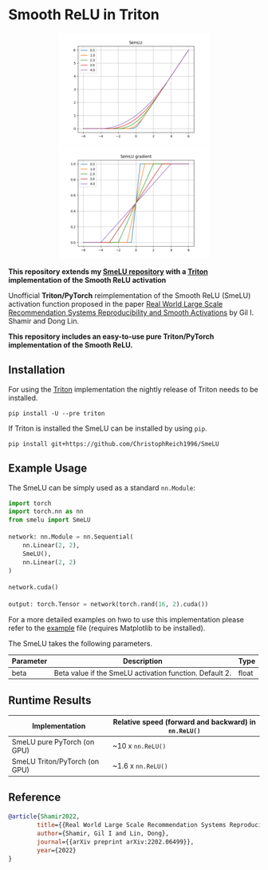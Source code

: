 # Smooth ReLU in Triton

<p align="center">
<img src="plots/SemLU.png" alt="drawing" width="300"/><img src="plots/SemLU_grad.png" alt="drawing" width="300"/>
</p>

**This repository extends my [SmeLU repository](https://github.com/ChristophReich1996/SmeLU) with a [Triton](https://github.com/openai/triton) implementation of the Smooth ReLU activation**

Unofficial **Triton/PyTorch** reimplementation of the Smooth ReLU (SmeLU) activation function proposed in the
paper [Real World Large Scale Recommendation Systems Reproducibility and Smooth Activations](https://arxiv.org/pdf/2202.06499.pdf)
by Gil I. Shamir and Dong Lin.

**This repository includes an easy-to-use pure Triton/PyTorch implementation of the Smooth ReLU.**

## Installation

For using the [Triton](https://github.com/openai/triton) implementation the nightly release of Triton needs to be installed.

````shell script
pip install -U --pre triton
````

If Triton is installed the SmeLU can be installed by using `pip`.

````shell script
pip install git+https://github.com/ChristophReich1996/SmeLU
````

## Example Usage

The SmeLU can be simply used as a standard `nn.Module`:

````python
import torch
import torch.nn as nn
from smelu import SmeLU

network: nn.Module = nn.Sequential(
    nn.Linear(2, 2),
    SmeLU(),
    nn.Linear(2, 2)
)

network.cuda()

output: torch.Tensor = network(torch.rand(16, 2).cuda())
````

For a more detailed examples on hwo to use this implementation please refer to the [example](example.py) file (requires
Matplotlib to be installed).

The SmeLU takes the following parameters.

| Parameter | Description | Type |
| ------------- | ------------- | ------------- |
| beta | Beta value if the SmeLU activation function. Default 2. | float |

## Runtime Results

| Implementation | Relative speed (forward and backward) in `nn.ReLU()` |
| ------------- | ------------- |
| SmeLU pure PyTorch (on GPU) | ~10 x `nn.ReLU()` | 
| SmeLU Triton/PyTorch (on GPU) | ~1.6 x `nn.ReLU()` | 

## Reference

````bibtex
@article{Shamir2022,
        title={{Real World Large Scale Recommendation Systems Reproducibility and Smooth Activations}},
        author={Shamir, Gil I and Lin, Dong},
        journal={{arXiv preprint arXiv:2202.06499}},
        year={2022}
}
````
